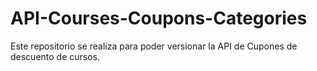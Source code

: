 # API-Courses-Coupons-Categories
Este repositorio se realiza para poder versionar la API de Cupones de descuento de cursos.
